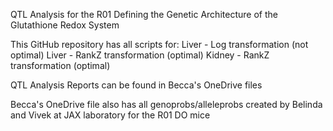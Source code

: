 QTL Analysis for the R01 Defining the Genetic Architecture of the Glutathione Redox System


This GitHub repository has all scripts for:
Liver - Log transformation (not optimal)
Liver - RankZ transformation (optimal)
Kidney - RankZ transformation (optimal)

QTL Analysis Reports can be found in Becca's OneDrive files

Becca's OneDrive file also has all genoprobs/alleleprobs created by Belinda and Vivek at JAX laboratory for the R01 DO mice 


